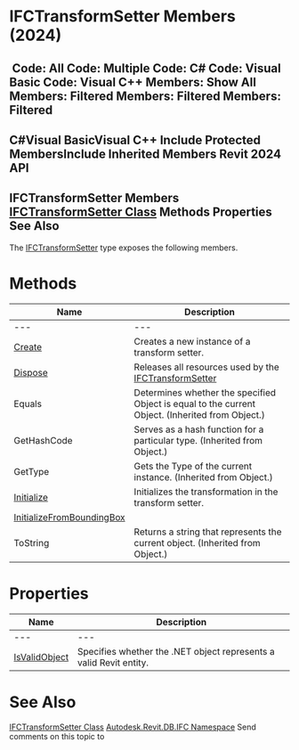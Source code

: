 # IFCTransformSetter Members (2024)

﻿
 Code: All Code: Multiple Code: C# Code: Visual Basic Code: Visual C++  Members: Show All Members: Filtered Members: Filtered Members: Filtered   
---  
C#Visual BasicVisual C++
Include Protected MembersInclude Inherited Members
Revit 2024 API  
---  
IFCTransformSetter Members  
[IFCTransformSetter Class](75b9525d-3b8d-70d8-55de-a193b9eb5e76.md "IFCTransformSetter Class") Methods Properties See Also  
---  
The [IFCTransformSetter](75b9525d-3b8d-70d8-55de-a193b9eb5e76.md "IFCTransformSetter Class") type exposes the following members.
# Methods
| Name | Description |
| --- | --- |
| --- | --- | --- |
| [Create](2e0cfc64-248e-7b65-56c2-eed05c2f0b71.md "Create Method") | Creates a new instance of a transform setter. |
| [Dispose](bc23a52d-88bb-87f6-4a48-1c16660f8da4.md "Dispose Method") | Releases all resources used by the [IFCTransformSetter](75b9525d-3b8d-70d8-55de-a193b9eb5e76.md "IFCTransformSetter Class") |
| Equals | Determines whether the specified Object is equal to the current Object. (Inherited from Object.) |
| GetHashCode | Serves as a hash function for a particular type.  (Inherited from Object.) |
| GetType | Gets the Type of the current instance. (Inherited from Object.) |
| [Initialize](a40ff3af-e21f-81bb-8db2-ec4fdae1fc5d.md "Initialize Method") | Initializes the transformation in the transform setter. |
| [InitializeFromBoundingBox](a179cb08-3a54-de62-9323-a25771219357.md "InitializeFromBoundingBox Method") |
| ToString | Returns a string that represents the current object. (Inherited from Object.) |

# Properties
| Name | Description |
| --- | --- |
| --- | --- | --- |
| [IsValidObject](ff436771-414c-1144-5474-d5674789cd1c.md "IsValidObject Property") | Specifies whether the .NET object represents a valid Revit entity. |

# See Also
[IFCTransformSetter Class](75b9525d-3b8d-70d8-55de-a193b9eb5e76.md "IFCTransformSetter Class")
[Autodesk.Revit.DB.IFC Namespace](b823fafb-1ba1-896b-4097-142c2817ce74.md "Autodesk.Revit.DB.IFC Namespace")
Send comments on this topic to 